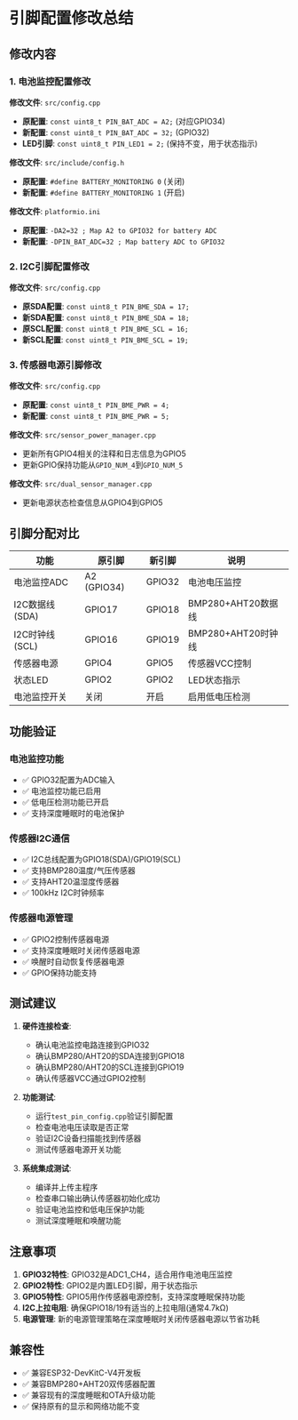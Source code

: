 # 引脚配置修改总结

## 修改内容

### 1. 电池监控配置修改

**修改文件**: `src/config.cpp`
- **原配置**: `const uint8_t PIN_BAT_ADC = A2;` (对应GPIO34)
- **新配置**: `const uint8_t PIN_BAT_ADC = 32;` (GPIO32)
- **LED引脚**: `const uint8_t PIN_LED1 = 2;` (保持不变，用于状态指示)

**修改文件**: `src/include/config.h`
- **原配置**: `#define BATTERY_MONITORING 0` (关闭)
- **新配置**: `#define BATTERY_MONITORING 1` (开启)

**修改文件**: `platformio.ini`
- **原配置**: `-DA2=32 ; Map A2 to GPIO32 for battery ADC`
- **新配置**: `-DPIN_BAT_ADC=32 ; Map battery ADC to GPIO32`

### 2. I2C引脚配置修改

**修改文件**: `src/config.cpp`
- **原SDA配置**: `const uint8_t PIN_BME_SDA = 17;`
- **新SDA配置**: `const uint8_t PIN_BME_SDA = 18;`
- **原SCL配置**: `const uint8_t PIN_BME_SCL = 16;`
- **新SCL配置**: `const uint8_t PIN_BME_SCL = 19;`

### 3. 传感器电源引脚修改

**修改文件**: `src/config.cpp`
- **原配置**: `const uint8_t PIN_BME_PWR = 4;`
- **新配置**: `const uint8_t PIN_BME_PWR = 5;`

**修改文件**: `src/sensor_power_manager.cpp`
- 更新所有GPIO4相关的注释和日志信息为GPIO5
- 更新GPIO保持功能从`GPIO_NUM_4`到`GPIO_NUM_5`

**修改文件**: `src/dual_sensor_manager.cpp`
- 更新电源状态检查信息从GPIO4到GPIO5

## 引脚分配对比

| 功能 | 原引脚 | 新引脚 | 说明 |
|------|--------|--------|------|
| 电池监控ADC | A2 (GPIO34) | GPIO32 | 电池电压监控 |
| I2C数据线(SDA) | GPIO17 | GPIO18 | BMP280+AHT20数据线 |
| I2C时钟线(SCL) | GPIO16 | GPIO19 | BMP280+AHT20时钟线 |
| 传感器电源 | GPIO4 | GPIO5 | 传感器VCC控制 |
| 状态LED | GPIO2 | GPIO2 | LED状态指示 |
| 电池监控开关 | 关闭 | 开启 | 启用低电压检测 |

## 功能验证

### 电池监控功能
- ✅ GPIO32配置为ADC输入
- ✅ 电池监控功能已启用
- ✅ 低电压检测功能已开启
- ✅ 支持深度睡眠时的电池保护

### 传感器I2C通信
- ✅ I2C总线配置为GPIO18(SDA)/GPIO19(SCL)
- ✅ 支持BMP280温度/气压传感器
- ✅ 支持AHT20温湿度传感器
- ✅ 100kHz I2C时钟频率

### 传感器电源管理
- ✅ GPIO2控制传感器电源
- ✅ 支持深度睡眠时关闭传感器电源
- ✅ 唤醒时自动恢复传感器电源
- ✅ GPIO保持功能支持

## 测试建议

1. **硬件连接检查**:
   - 确认电池监控电路连接到GPIO32
   - 确认BMP280/AHT20的SDA连接到GPIO18
   - 确认BMP280/AHT20的SCL连接到GPIO19
   - 确认传感器VCC通过GPIO2控制

2. **功能测试**:
   - 运行`test_pin_config.cpp`验证引脚配置
   - 检查电池电压读取是否正常
   - 验证I2C设备扫描能找到传感器
   - 测试传感器电源开关功能

3. **系统集成测试**:
   - 编译并上传主程序
   - 检查串口输出确认传感器初始化成功
   - 验证电池监控和低电压保护功能
   - 测试深度睡眠和唤醒功能

## 注意事项

1. **GPIO32特性**: GPIO32是ADC1_CH4，适合用作电池电压监控
2. **GPIO2特性**: GPIO2是内置LED引脚，用于状态指示
3. **GPIO5特性**: GPIO5用作传感器电源控制，支持深度睡眠保持功能
3. **I2C上拉电阻**: 确保GPIO18/19有适当的上拉电阻(通常4.7kΩ)
4. **电源管理**: 新的电源管理策略在深度睡眠时关闭传感器电源以节省功耗

## 兼容性

- ✅ 兼容ESP32-DevKitC-V4开发板
- ✅ 兼容BMP280+AHT20双传感器配置
- ✅ 兼容现有的深度睡眠和OTA升级功能
- ✅ 保持原有的显示和网络功能不变